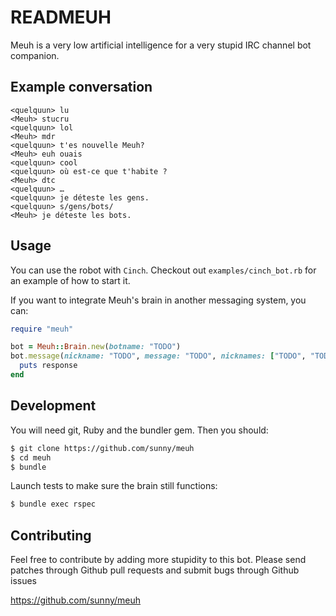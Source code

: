 READMEUH
========

Meuh is a very low artificial intelligence for a very stupid IRC channel bot
companion.

Example conversation
--------------------

    <quelquun> lu
    <Meuh> stucru
    <quelquun> lol
    <Meuh> mdr
    <quelquun> t'es nouvelle Meuh?
    <Meuh> euh ouais
    <quelquun> cool
    <quelquun> où est-ce que t'habite ?
    <Meuh> dtc
    <quelquun> …
    <quelquun> je déteste les gens.
    <quelquun> s/gens/bots/
    <Meuh> je déteste les bots.


Usage
-----

You can use the robot with `Cinch`. Checkout out `examples/cinch_bot.rb` for
an example of how to start it.


If you want to integrate Meuh's brain in another messaging system, you can:

```rb
require "meuh"

bot = Meuh::Brain.new(botname: "TODO")
bot.message(nickname: "TODO", message: "TODO", nicknames: ["TODO", "TODO"]) do |response|
  puts response
end
```

Development
-----------

You will need git, Ruby and the bundler gem. Then you should:

```sh
$ git clone https://github.com/sunny/meuh
$ cd meuh
$ bundle
```

Launch tests to make sure the brain still functions:

```sh
$ bundle exec rspec
```


Contributing
------------

Feel free to contribute by adding more stupidity to this bot. Please send
patches through Github pull requests and submit bugs through Github issues

https://github.com/sunny/meuh
